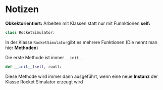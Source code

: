 # Notizen

**Obkektorientiert:** Arbeiten mit Klassen statt nur mit Funnktionen
**self:**

```python
class RocketSimulator:
```
  In der Klasse ```RocketSimulator```gibt es mehrere Funktionen (Die nennt man hier **Methoden**)

Die erste Methode ist immer ```__init__```
```python
def __init__(self, root):
```
Diese Methode wird immer dann ausgeführt, wenn eine neue **Instanz** der Klasse Rocket Simulator erzeugt wird
  

  
  
